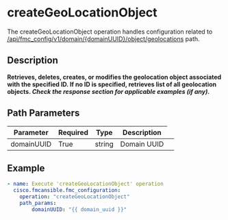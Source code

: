 # createGeoLocationObject

The createGeoLocationObject operation handles configuration related to [/api/fmc_config/v1/domain/{domainUUID}/object/geolocations](/paths//api/fmc_config/v1/domain/{domain_uuid}/object/geolocations.md) path.&nbsp;
## Description
**Retrieves, deletes, creates, or modifies the geolocation object associated with the specified ID. If no ID is specified, retrieves list of all geolocation objects. _Check the response section for applicable examples (if any)._**

## Path Parameters
| Parameter | Required | Type | Description |
| --------- | -------- | ---- | ----------- |
| domainUUID | True | string <td colspan=3> Domain UUID |

## Example
```yaml
- name: Execute 'createGeoLocationObject' operation
  cisco.fmcansible.fmc_configuration:
    operation: "createGeoLocationObject"
    path_params:
        domainUUID: "{{ domain_uuid }}"

```